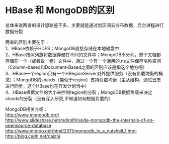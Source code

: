 # HBase 和 MongoDB的区别

总体来说两者的设计思路差不多，主要就是通过划区间去分布数据，后台进程进行数据分裂 


两者的区别主要在于：      
1、HBase依赖于HDFS；MongoDB直接存储在本地磁盘中     
2、HBase按照列族将数据存储在不同的文件中；MongoDB不分列，整个文档都存储在一个（或者说一组）文件中，通过一个有一个通用的.ns文件保存名称空间（Column-based和Document-Based之间的区别应该是指这个地方吧）        
3、HBase一个region只有一个HRegionServer对外提供服务（没有负载均衡的概念）；MongoDB的shards（类似于region）支持负载均衡（主从结构，通过日志进行同步，这个HBase也在开发计划当中）           
4、HBase根据文件的大小来控制region的分裂；MongoDB根据负载来决定shards的分裂（没有深入研究,不知道如何根据负载的）          
          
          
MongoDB相关介绍：         
http://www.mongodb.org/         
http://www.slideshare.net/mdirolf/inside-mongodb-the-internals-of-an-opensource-database        
http://www.ningoo.net/html/2011/mongodb_in_a_nutshell_1.html          
http://blog.csdn.net/daizhj       
